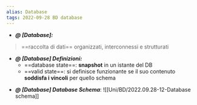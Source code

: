 ```yaml
---
alias: Database
tags: 2022-09-28 BD database
---
```


- ***@ [Database]:***
> ==raccolta di dati== organizzati, interconnessi e strutturati
<!--ID: 1670236971180-->


- ***@ [Database] Definizioni:***
	- ==database state==: **snapshot** in un istante del DB
	- ==valid state==: si definisce funzionante se il suo contenuto **soddisfa i vincoli** per quello schema
<!--ID: 1670236971184-->


- ***@ [Database] Database Schema***: ![[Uni/BD/2022.09.28-12-Database schema]]